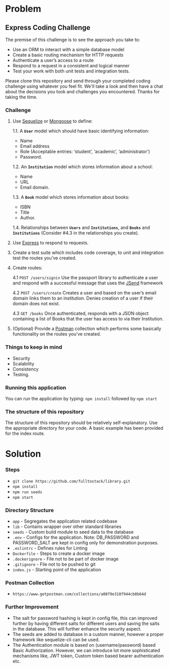 # Problem

## Express Coding Challenge
The premise of this challenge is to see the approach you take to:
- Use an ORM to interact with a simple database model
- Create a basic routing mechanism for HTTP requests
- Authenticate a user’s access to a route
- Respond to a request in a consistent and logical manner
- Test your work with both unit tests and integration tests.

Please clone this repository and send through your completed coding challenge using whatever you feel fit. We'll take a look and then have a chat about the decisions you took and challenges you encountered. Thanks for taking the time.

### Challenge
1. Use [Sequelize](http://docs.sequelizejs.com/manual/installation/getting-started) or [Mongoose](https://mongoosejs.com/) to define:

   1.1. A **`User`** model which should have basic identifying information:
      - Name
      - Email address
      - Role (Acceptable entries: ‘student’, ‘academic’, ‘administrator’)
      - Password.

   1.2. An **`Institution`** model which stores information about a school:
      - Name
      - URL
      - Email domain.
      
   1.3. A **`Book`** model which stores information about books:
      - ISBN
      - Title
      - Author.
      
   1.4. Relationships between **`Users`** and **`Institutions`**, and **`Books`** and **`Institutions`** (Consider #4.3 in the relationships you create).
2. Use [Express](https://expressjs.com/) to respond to requests.
3. Create a test suite which includes code coverage, to unit and integration test the routes you’ve created.
4. Create routes:

    4.1 `POST /users/signin` Use the passport library to authenticate a user and respond with a successful message that uses the [JSend](https://labs.omniti.com/labs/jsend) framework
    
    4.2 `POST /users/create` Creates a user and based on the user’s email domain links them to an institution. Denies creation of a user if their domain does not exist.
    
    4.3 `GET /books` Once authenticated, responds with a JSON object containing a list of Books that the user has access to via their Institution.
5. (Optional) Provide a [Postman](https://www.getpostman.com/) collection which performs some basically functionality on the routes you've created.

### Things to keep in mind
- Security
- Scalability
- Consistency
- Testing.

### Running this application
You can run the application by typing:
`npm install` followed by `npm start` 

### The structure of this repository
The structure of this repository should be relatively self-explanatory. 
Use the appropriate directory for your code. A basic example has been provided for the index route.

# Solution

### Steps
- `git clone https://github.com/fulltostack/library.git`
- `npm install`
- `npm run seeds`
- `npm start`

### Directory Structure
- `app` - Segregates the application related codebase
- `lib` - Contains wrapper over other standard libraries
- `seeds` - Custom build module to seed data to the database
- `.env` - Configs for the application. Note: DB_PASSWORD and PASSWORD_SALT are kept in config only for demonstration purposes.
- `.eslintrc` - Defines rules for Linting
- `Dockerfile` - Steps to create a docker image
- `.dockerignore` - File not to be part of docker image
- `.gitignore` - File not to be pushed to git
- `index.js` - Starting point of the application

### Postman Collection
- `https://www.getpostman.com/collections/a08f9e318f944cb8b64d`

### Further Improvement
- The salt for password hashing is kept in config file, this can improved further by having different salts for different users and saving the salts in the database. This will further enhance the security aspect.
- The seeds are added to database in a custom manner, however a proper framework like sequelize-cli can be used.
- The Authentication module is based on (username/password) based Basic Authorization. However, we can introduce lot more sophisticated mechanisms like, JWT token, Custom token based bearer authentication etc.
